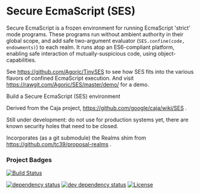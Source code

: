 # Secure EcmaScript (SES)

Secure EcmaScript is a frozen environment for running EcmaScript 'strict'
mode programs. These programs run without ambient authority in their global
scope, and add safe two-argument evaluator (`SES.confine(code, endowments)`)
to each realm. It runs atop an ES6-compliant platform, enabling safe
interaction of mutually-suspicious code, using object-capabilities.

See https://github.com/Agoric/TinySES to see how SES fits into the various
flavors of confined EcmaScript execution. And visit
https://rawgit.com/Agoric/SES/master/demo/ for a demo.

Build a Secure EcmaScript (SES) environment

Derived from the Caja project, https://github.com/google/caja/wiki/SES .

Still under development: do not use for production systems yet, there are
known security holes that need to be closed.

Incorporates (as a git submodule) the Realms shim from
https://github.com/tc39/proposal-realms .

### Project Badges

[![Build Status][travis-svg]][travis-url]
<!-- [![Coverage Status][coveralls-svg]][coveralls-url] -->
[![dependency status][deps-svg]][deps-url]
[![dev dependency status][dev-deps-svg]][dev-deps-url]
[![License][license-image]][license-url]

[travis-svg]: https://travis-ci.com/Agoric/SES.svg?branch=master
[travis-url]: https://travis-ci.com/Agoric/SES
[coveralls-svg]: https://coveralls.io/repos/github/Agoric/SES/badge.svg
[coveralls-url]: https://coveralls.io/github/Agoric/SES
[deps-svg]: https://david-dm.org/Agoric/SES.svg
[deps-url]: https://david-dm.org/Agoric/SES
[dev-deps-svg]: https://david-dm.org/Agoric/SES/dev-status.svg
[dev-deps-url]: https://david-dm.org/Agoric/SES?type=dev
[license-image]: https://img.shields.io/badge/License-Apache%202.0-blue.svg
[license-url]: shim/LICENSE
